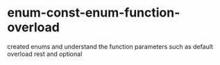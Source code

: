 # enum-const-enum-function-overload
created enums and understand the function parameters such as default overload rest and optional
